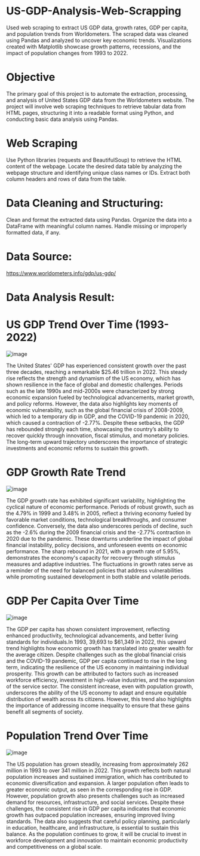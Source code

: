 # US-GDP-Analysis-Web-Scrapping
Used web scraping to extract US GDP data, growth rates, GDP per capita, and population trends from Worldometers. The scraped data was cleaned using Pandas and analyzed to uncover key economic trends. Visualizations created with Matplotlib showcase growth patterns, recessions, and the impact of population changes from 1993 to 2022.

# Objective
The primary goal of this project is to automate the extraction, processing, and analysis of United States GDP data from the Worldometers website. The project will involve web scraping techniques to retrieve tabular data from HTML pages, structuring it into a readable format using Python, and conducting basic data analysis using Pandas.

# Web Scraping
Use Python libraries (requests and BeautifulSoup) to retrieve the HTML content of the webpage. Locate the desired data table by analyzing the webpage structure and identifying unique class names or IDs. Extract both column headers and rows of data from the table.

# Data Cleaning and Structuring:
Clean and format the extracted data using Pandas. Organize the data into a DataFrame with meaningful column names. Handle missing or improperly formatted data, if any.

# Data Source: 
https://www.worldometers.info/gdp/us-gdp/

# Data Analysis Result: 

# US GDP Trend Over Time (1993-2022)
![image](https://github.com/user-attachments/assets/3e5b47a3-73cd-46b8-aa38-6e7a293f6861)

The United States' GDP has experienced consistent growth over the past three decades, reaching a remarkable $25.46 trillion in 2022. This steady rise reflects the strength and dynamism of the US economy, which has shown resilience in the face of global and domestic challenges. Periods such as the late 1990s and mid-2000s were characterized by strong economic expansion fueled by technological advancements, market growth, and policy reforms. However, the data also highlights key moments of economic vulnerability, such as the global financial crisis of 2008-2009, which led to a temporary dip in GDP, and the COVID-19 pandemic in 2020, which caused a contraction of -2.77%. Despite these setbacks, the GDP has rebounded strongly each time, showcasing the country’s ability to recover quickly through innovation, fiscal stimulus, and monetary policies. The long-term upward trajectory underscores the importance of strategic investments and economic reforms to sustain this growth.

# GDP Growth Rate Trend
![image](https://github.com/user-attachments/assets/aeb89246-6eba-49c0-86b6-7878b6e4a37a)

The GDP growth rate has exhibited significant variability, highlighting the cyclical nature of economic performance. Periods of robust growth, such as the 4.79% in 1999 and 3.48% in 2005, reflect a thriving economy fueled by favorable market conditions, technological breakthroughs, and consumer confidence. Conversely, the data also underscores periods of decline, such as the -2.6% during the 2009 financial crisis and the -2.77% contraction in 2020 due to the pandemic. These downturns underline the impact of global financial instability, policy decisions, and unforeseen events on economic performance. The sharp rebound in 2021, with a growth rate of 5.95%, demonstrates the economy's capacity for recovery through stimulus measures and adaptive industries. The fluctuations in growth rates serve as a reminder of the need for balanced policies that address vulnerabilities while promoting sustained development in both stable and volatile periods.

# GDP Per Capita Over Time
![image](https://github.com/user-attachments/assets/e5f726dd-c91a-4578-9504-4ad5af738979)

The GDP per capita has shown consistent improvement, reflecting enhanced productivity, technological advancements, and better living standards for individuals.In 1993, 39,693 to $61,349 in 2022, this upward trend highlights how economic growth has translated into greater wealth for the average citizen. Despite challenges such as the global financial crisis and the COVID-19 pandemic, GDP per capita continued to rise in the long term, indicating the resilience of the US economy in maintaining individual prosperity. This growth can be attributed to factors such as increased workforce efficiency, investment in high-value industries, and the expansion of the service sector. The consistent increase, even with population growth, underscores the ability of the US economy to adapt and ensure equitable distribution of wealth across its citizens. However, this trend also highlights the importance of addressing income inequality to ensure that these gains benefit all segments of society.

# Population Trend Over Time
![image](https://github.com/user-attachments/assets/031e2946-e1ec-4704-86cc-21cfd5052ff7)

The US population has grown steadily, increasing from approximately 262 million in 1993 to over 341 million in 2022. This growth reflects both natural population increases and sustained immigration, which has contributed to economic diversification and expansion. A larger population often leads to greater economic output, as seen in the corresponding rise in GDP. However, population growth also presents challenges such as increased demand for resources, infrastructure, and social services. Despite these challenges, the consistent rise in GDP per capita indicates that economic growth has outpaced population increases, ensuring improved living standards. The data also suggests that careful policy planning, particularly in education, healthcare, and infrastructure, is essential to sustain this balance. As the population continues to grow, it will be crucial to invest in workforce development and innovation to maintain economic productivity and competitiveness on a global scale.




